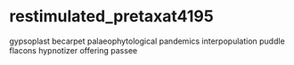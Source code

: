 # restimulated_pretaxat4195
gypsoplast becarpet palaeophytological pandemics interpopulation puddle flacons hypnotizer offering passee 
